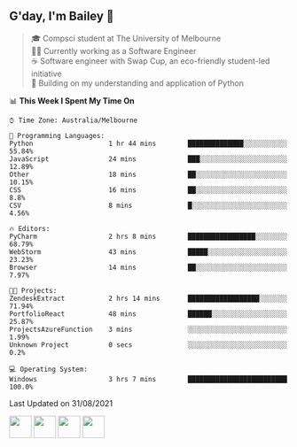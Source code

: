 ## G'day, I'm Bailey 👋

> 🎓 Compsci student at The University of Melbourne <br>
> 👨‍💻 Currently working as a Software Engineer<br>
> ☕️ Software engineer with Swap Cup, an eco-friendly student-led initiative <br>
> 🌱 Building on my understanding and application of Python

<!--START_SECTION:waka-->
📊 **This Week I Spent My Time On** 

```text
⌚︎ Time Zone: Australia/Melbourne

💬 Programming Languages: 
Python                   1 hr 44 mins        ██████████████░░░░░░░░░░░   55.84% 
JavaScript               24 mins             ███░░░░░░░░░░░░░░░░░░░░░░   12.89% 
Other                    18 mins             ██░░░░░░░░░░░░░░░░░░░░░░░   10.15% 
CSS                      16 mins             ██░░░░░░░░░░░░░░░░░░░░░░░   8.8% 
CSV                      8 mins              █░░░░░░░░░░░░░░░░░░░░░░░░   4.56%

🔥 Editors: 
PyCharm                  2 hrs 8 mins        █████████████████░░░░░░░░   68.79% 
WebStorm                 43 mins             █████░░░░░░░░░░░░░░░░░░░░   23.23% 
Browser                  14 mins             ██░░░░░░░░░░░░░░░░░░░░░░░   7.97%

🐱‍💻 Projects: 
ZendeskExtract           2 hrs 14 mins       ██████████████████░░░░░░░   71.94% 
PortfolioReact           48 mins             ██████░░░░░░░░░░░░░░░░░░░   25.87% 
ProjectsAzureFunction    3 mins              ░░░░░░░░░░░░░░░░░░░░░░░░░   1.99% 
Unknown Project          0 secs              ░░░░░░░░░░░░░░░░░░░░░░░░░   0.2%

💻 Operating System: 
Windows                  3 hrs 7 mins        █████████████████████████   100.0%

```


 Last Updated on 31/08/2021
<!--END_SECTION:waka-->

[<img height="40px" src="https://img.icons8.com/ios-filled/2x/linkedin.png">](https://linkedin.com/in/baileybutler1)
[<img height="40px" src="https://img.icons8.com/ios-filled/2x/github.png">](https://github.com/baely)
[<img height="40px" src="https://img.icons8.com/ios-filled/2x/salesforce.png">](https://trailblazer.me/id/baileybutler)
[<img height="40px" src="https://img.icons8.com/ios-filled/2x/instagram.png">](https://instagram.com/bae1y)
